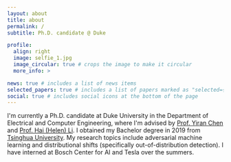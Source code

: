 ```yaml
---
layout: about
title: about
permalink: /
subtitle: Ph.D. candidate @ Duke

profile:
  align: right
  image: selfie_1.jpg
  image_circular: true # crops the image to make it circular
  more_info: >

news: true # includes a list of news items
selected_papers: true # includes a list of papers marked as "selected={true}"
social: true # includes social icons at the bottom of the page
---
```


I'm currently a Ph.D. candidate at Duke University in the Department of Electrical and Computer Engineering, where I'm advised by [Prof. Yiran Chen](https://cei.pratt.duke.edu/people/yiran-chen) and [Prof. Hai (Helen) Li](https://cei.pratt.duke.edu/people/hai-helen-li). I obtained my Bachelor degree in 2019 from [Tsinghua University](https://en.wikipedia.org/wiki/Tsinghua_University). My research topics include adversarial machine learning and distributional shifts (specifically out-of-distribution detection). I have interned at Bosch Center for AI and Tesla over the summers.
